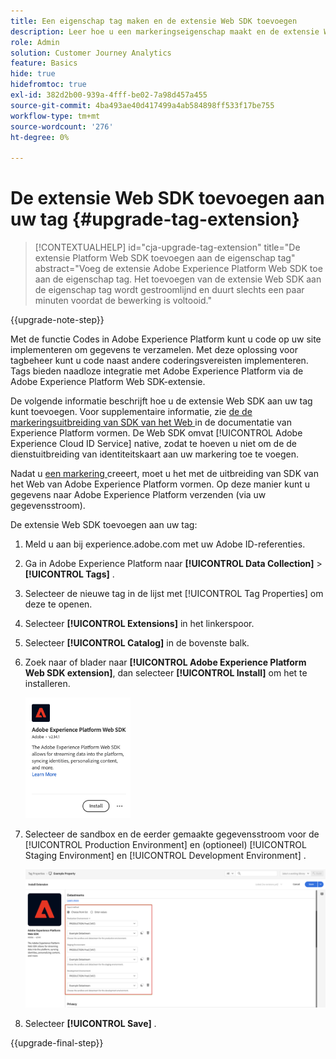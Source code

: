 ```yaml
---
title: Een eigenschap tag maken en de extensie Web SDK toevoegen
description: Leer hoe u een markeringseigenschap maakt en de extensie Web SDK toevoegt
role: Admin
solution: Customer Journey Analytics
feature: Basics
hide: true
hidefromtoc: true
exl-id: 382d2b00-939a-4fff-be02-7a98d457a455
source-git-commit: 4ba493ae40d417499a4ab584898ff533f17be755
workflow-type: tm+mt
source-wordcount: '276'
ht-degree: 0%

---
```


# De extensie Web SDK toevoegen aan uw tag {#upgrade-tag-extension}

<!-- markdownlint-disable MD034 -->

>[!CONTEXTUALHELP]
>id="cja-upgrade-tag-extension"
>title="De extensie Platform Web SDK toevoegen aan de eigenschap tag"
>abstract="Voeg de extensie Adobe Experience Platform Web SDK toe aan de eigenschap tag. Het toevoegen van de extensie Web SDK aan de eigenschap tag wordt gestroomlijnd en duurt slechts een paar minuten voordat de bewerking is voltooid."

<!-- markdownlint-enable MD034 -->

{{upgrade-note-step}}

Met de functie Codes in Adobe Experience Platform kunt u code op uw site implementeren om gegevens te verzamelen. Met deze oplossing voor tagbeheer kunt u code naast andere coderingsvereisten implementeren. Tags bieden naadloze integratie met Adobe Experience Platform via de Adobe Experience Platform Web SDK-extensie.

De volgende informatie beschrijft hoe u de extensie Web SDK aan uw tag kunt toevoegen. Voor supplementaire informatie, zie [ de de markeringsuitbreiding van SDK van het Web ](https://experienceleague.adobe.com/en/docs/experience-platform/tags/extensions/client/web-sdk/web-sdk-extension-configuration) in de documentatie van Experience Platform vormen. De Web SDK omvat [!UICONTROL Adobe Experience Cloud ID Service] native, zodat te hoeven u niet om de de dienstuitbreiding van identiteitskaart aan uw markering toe te voegen.

Nadat u [ een markering ](/help/getting-started/cja-upgrade/cja-upgrade-tag-property.md) creeert, moet u het met de uitbreiding van SDK van het Web van Adobe Experience Platform vormen. Op deze manier kunt u gegevens naar Adobe Experience Platform verzenden (via uw gegevensstroom).

De extensie Web SDK toevoegen aan uw tag:

1. Meld u aan bij experience.adobe.com met uw Adobe ID-referenties.

1. Ga in Adobe Experience Platform naar **[!UICONTROL Data Collection]** > **[!UICONTROL Tags]** .

1. Selecteer de nieuwe tag in de lijst met [!UICONTROL Tag Properties] om deze te openen.

1. Selecteer **[!UICONTROL Extensions]** in het linkerspoor.

1. Selecteer **[!UICONTROL Catalog]** in de bovenste balk.

1. Zoek naar of blader naar **[!UICONTROL Adobe Experience Platform Web SDK extension]**, dan selecteer **[!UICONTROL Install]** om het te installeren.

   <img src="assets/aepwebsdk-extension.png" width="35%"/>

1. Selecteer de sandbox en de eerder gemaakte gegevensstroom voor de [!UICONTROL Production Environment] en (optioneel) [!UICONTROL Staging Environment] en [!UICONTROL Development Environment] .

   ![ de uitbreidingsconfiguratie van SDK van het Web van AEP ](assets/aepwebsk-extension-datastreams.png)

1. Selecteer **[!UICONTROL Save]** .

{{upgrade-final-step}}
